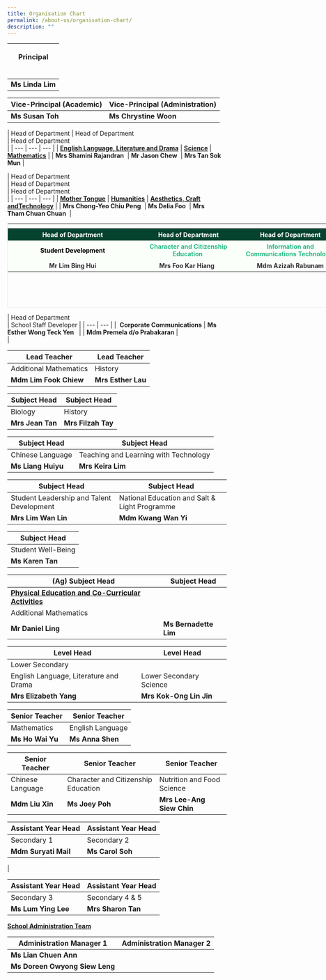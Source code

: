 ```yaml
---
title: Organisation Chart
permalink: /about-us/organisation-chart/
description: ""
---
```

| <p align="center">Principal</p> |
| :---: |
| **Ms Linda Lim** |

| Vice-Principal (Academic) | Vice-Principal (Administration) |
| --- | --- |
| **Ms Susan Toh** | **Ms Chrystine Woon** |

| Head of Department | Head of Department  
 | Head of Department  
 |
| --- | --- | --- |
| **[English Language, Literature and Drama](https://stmargaretssec-moe-edu-sg-admin.cwp.sg/about-us/organisation-chart/english-language-literature-and-drama)** | **[Science](https://stmargaretssec.moe.edu.sg/about-us/organisation-chart/science)** | [**Mathematics**](https://stmargaretssec-moe-edu-sg-admin.cwp.sg/about-us/organisation-chart/mathematics) |
| **Mrs Shamini Rajandran**  | **Mr Jason Chew**  | **Mrs Tan Sok Mun** |

| Head of Department  
 | Head of Department  
 | Head of Department  
 |
| --- | --- | --- |
| **[Mother Tongue](https://stmargaretssec.moe.edu.sg/about-us/organisation-chart/mother-tongue)** | **[Humanities](https://stmargaretssec.moe.edu.sg/about-us/organisation-chart/humanities)** | **[Aesthetics, Craft andTechnology](https://stmargaretssec-moe-edu-sg-admin.cwp.sg/about-us/organisation-chart/aesthetics-craft-and-technology)** |
| **Mrs Chong-Yeo Chiu Peng**  | **Ms Delia Foo**  | **Mrs Tham Chuan Chuan**  |

  

<table class="iveo_table ives_tab_green ive_eobj_center" style="margin: auto; outline: 0px; padding: 0px; clear: both; border: 1px solid rgb(234, 234, 234); width: 844px; height: 194px;"><tbody style="margin: 0px; outline: 0px; padding: 0px;"><tr style="margin: 0px; outline: 0px; padding: 0px; background-color: rgb(221, 238, 233);"><td style="margin: 0px; outline: 0px; padding: 5px 10px; text-align: center; background-color: rgb(251, 255, 250); color: rgb(0, 0, 0); font-weight: 400; font-size: 14px; width: 278px;"></td></tr><tr style="margin: 0px; outline: 0px; padding: 0px; background-color: rgb(237, 237, 237);"><th style="margin: 0px; outline: 0px; padding: 5px 10px; text-align: center; background-color: rgb(5, 67, 47); color: rgb(255, 255, 255); font-weight: 700; font-size: 14px; width: 214px;">Head of Department<br style="margin: 0px; outline: 0px; padding: 0px;"></th><th style="margin: 0px; outline: 0px; padding: 5px 10px; text-align: center; background-color: rgb(5, 67, 47); color: rgb(255, 255, 255); font-weight: 700; font-size: 14px; width: 214px;">Head of Department<br style="margin: 0px; outline: 0px; padding: 0px;"></th><th style="margin: 0px; outline: 0px; padding: 5px 10px; text-align: center; background-color: rgb(5, 67, 47); color: rgb(255, 255, 255); font-weight: 700; font-size: 14px; width: 214px;">Head of Department<br style="margin: 0px; outline: 0px; padding: 0px;"></th></tr><tr style="margin: 0px; outline: 0px; padding: 0px; background-color: rgb(221, 238, 233);"><td style="margin: 0px; outline: 0px; padding: 5px 10px; text-align: center; background-color: rgb(251, 255, 250); color: rgb(0, 0, 0); font-weight: 400; font-size: 14px; width: 60px;"><b style="margin: 0px; outline: 0px; padding: 0px;">Student Development</b></td><td style="margin: 0px; outline: 0px; padding: 5px 10px; text-align: center; background-color: rgb(251, 255, 250); color: rgb(0, 0, 0); font-weight: 400; font-size: 14px; width: 60px;"><a href="https://stmargaretssec-moe-edu-sg-admin.cwp.sg/about-us/organisation-chart/character-and-citizenship-education" target="_blank" style="margin: 0px; outline: 0px; padding: 0px; color: rgb(39, 184, 133); text-decoration: none;"><b style="margin: 0px; outline: 0px; padding: 0px;">Character and Citizenship Education&nbsp;</b></a><b style="margin: 0px; outline: 0px; padding: 0px;"><font color="#0000ff" style="margin: 0px; outline: 0px; padding: 0px;"><br style="margin: 0px; outline: 0px; padding: 0px;"><a href="https://stmargaretssec.moe.edu.sg/about-us/organisation-chart/humanities" target="" style="margin: 0px; outline: 0px; padding: 0px; color: rgb(39, 184, 133); text-decoration: none;"></a></font></b></td><td style="margin: 0px; outline: 0px; padding: 5px 10px; text-align: center; background-color: rgb(251, 255, 250); color: rgb(0, 0, 0); font-weight: 400; font-size: 14px; width: 60px;"><a href="https://stmargaretssec-moe-edu-sg-admin.cwp.sg/about-us/organisation-chart/information-and-communications-technology" target="_blank" style="margin: 0px; outline: 0px; padding: 0px; color: rgb(39, 184, 133); text-decoration: none;"><b style="margin: 0px; outline: 0px; padding: 0px;">Information and Communications Technology&nbsp;</b></a><b style="margin: 0px; outline: 0px; padding: 0px;"><br style="margin: 0px; outline: 0px; padding: 0px;"><a href="https://stmargaretssec-moe-edu-sg-admin.cwp.sg/about-us/organisation-chart/aesthetics-craft-n-technology" target="" style="margin: 0px; outline: 0px; padding: 0px; color: rgb(39, 184, 133); text-decoration: none;"></a></b></td></tr><tr style="margin: 0px; outline: 0px; padding: 0px; background-color: rgb(237, 237, 237);"><td style="margin: 0px; outline: 0px; padding: 5px 10px; text-align: center; background-color: rgb(251, 255, 250); color: rgb(0, 0, 0); font-weight: 400; font-size: 14px;"><font color="#2a2a2a" style="margin: 0px; outline: 0px; padding: 0px;"><span style="margin: 0px; outline: 0px; padding: 0px; background-color: rgb(255, 255, 255);"><b style="margin: 0px; outline: 0px; padding: 0px;">Mr Lim Bing Hui</b></span></font></td><td style="margin: 0px; outline: 0px; padding: 5px 10px; text-align: center; background-color: rgb(251, 255, 250); color: rgb(0, 0, 0); font-weight: 400; font-size: 14px;"><strong style="margin: 0px; outline: 0px; padding: 0px; color: rgb(42, 42, 42); background-color: rgb(255, 255, 255);">Mrs Foo Kar Hiang</strong>&nbsp;&nbsp;</td><td style="margin: 0px; outline: 0px; padding: 5px 10px; text-align: center; background-color: rgb(251, 255, 250); color: rgb(0, 0, 0); font-weight: 400; font-size: 14px;"><strong style="margin: 0px; outline: 0px; padding: 0px; color: rgb(42, 42, 42); background-color: rgb(255, 255, 255);">Mdm Azizah Rabunam</strong><strong style="margin: 0px; outline: 0px; padding: 0px; color: rgb(42, 42, 42);"></strong></td></tr></tbody></table>

| Head of Department  
 | School Staff Developer |
| --- | --- |
|  **Corporate Communications** | **Ms Esther Wong Teck Yen**   |
| **Mdm Premela d/o Prabakaran** |   
 |

  

  

| Lead Teacher | Lead Teacher |
| --- | --- |
| Additional Mathematics | History |
| **Mdm Lim Fook Chiew** | **Mrs Esther Lau** |

| Subject Head | Subject Head |
| --- | --- |
| Biology | History |
| **Mrs Jean Tan** | **Mrs Filzah Tay** |

| Subject Head | Subject Head |
| --- | --- |
| Chinese Language | Teaching and Learning with Technology |
| **Ms Liang Huiyu** | **Mrs Keira Lim** |

| Subject Head | Subject Head |
| --- | --- |
| Student Leadership and Talent Development | National Education and Salt & Light Programme |
| **Mrs Lim Wan Lin** | **Mdm Kwang Wan Yi** |

| Subject Head |
| --- |
| Student Well-Being |
| **Ms Karen Tan** |

| (Ag) Subject Head | Subject Head |
| --- | --- |
| [**Physical Education and Co-Curricular Activities**](https://stmargaretssec.moe.edu.sg/about-us/organisation-chart/physical-education-and-co-curricular-activities)  
 | Additional Mathematics |
| **Mr Daniel Ling** | **Ms Bernadette Lim** |

| Level Head | Level Head |
| --- | --- |
| Lower Secondary  
English Language, Literature and Drama | Lower Secondary Science |
| **Mrs Elizabeth Yang** | **Mrs Kok-Ong Lin Jin** |

| Senior Teacher | Senior Teacher |
| --- | --- |
| Mathematics | English Language |
| **Ms Ho Wai Yu** | **Ms Anna Shen** |

| Senior Teacher | Senior Teacher | Senior Teacher |
| --- | --- | --- |
| Chinese Language | Character and Citizenship Education | Nutrition and Food Science |
| **Mdm Liu Xin** | **Ms Joey Poh** | **Mrs Lee-Ang Siew Chin** |

| Assistant Year Head | Assistant Year Head |
| --- | --- |
| Secondary 1 | Secondary 2 |
| **Mdm Suryati Mail** | **Ms Carol Soh**  
 |

| Assistant Year Head | Assistant Year Head |
| --- | --- |
| Secondary 3 | Secondary 4 & 5 |
| **Ms Lum Ying Lee** | **Mrs Sharon Tan** |

  

**[School Administration Team](https://stmargaretssec.moe.edu.sg/about-us/organisation-chart/school-administration-team)**  

  

| Administration Manager 1 | Administration Manager 2 |
| --- | --- |
| **Ms Lian Chuen Ann**  
 | **Ms Doreen Owyong Siew Leng** |